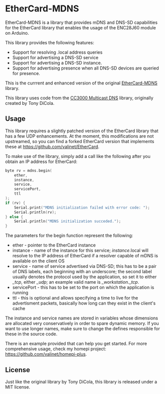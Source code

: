 EtherCard-MDNS
======================

EtherCard-MDNS is a library that provides mDNS and DNS-SD capabilities for the EtherCard library that enables the usage of the ENC28J60 module on Arduino.

This library provides the following features:

* Support for resolving .local address queries
* Support for advertising a DNS-SD service
* Support for advertising a DNS-SD instance.
* Support for advertising presence when all DNS-SD devices are queried for presence.

This is the currrent and enhanced version of the original [EtherCard-MDNS](https://github.com/itavero/EtherCard-MDNS) library.

This library uses code from the [CC3000 Multicast DNS](https://github.com/adafruit/CC3000_MDNS) library, originally created by Tony DiCola.

Usage
-----
This library requires a slightly patched version of the EtherCard library that has a few UDP enhancements. At the moment, this modifications are not upstreamed, so you can find a forked EtherCard version that implements these at https://github.com/valinet/EtherCard.

To make use of the library, simply add a call like the following after you obtain an IP address for EtherCard:

```c
byte rv = mdns.begin(
    ether, 
    instance,
    service,
    servicePort,
    ttl
);
if (rv) {
    Serial.print("MDNS initialization failed with error code: ");
    Serial.println(rv);
} else {
    Serial.println("MDNS initialization succeded.");
}
```

The parameters for the begin function represent the following:

* ether - pointer to the EtherCard instance
* instance - name of the instance for this service; *instance*.local will resolve to the IP address of EtherCard if a resolver capable of mDNS is available on the client OS
* service - name of service advertised via DNS-SD; this has to be a pair of DNS labels, each beginning with an underscore; the second label usually denotes the protocol used by the application, so set it to either *\_tcp*, either *\_udp*; an example valid name is *\_workstation.\_tcp*.
* servicePort - this has to be set to the port on which the application is running
* ttl - this is optional and allows specifying a time to live for the advertisment packets, basically how long can they exist in the client's cache

The instance and service names are stored in variables whose dimensions are allocated very conservatively in order to spare dynamic memory. If you want to use longer names, make sure to change the defines responsible for these in the source code.

There is an example provided that can help you get started. For more comprehensive usage, check my homepi project: https://github.com/valinet/homepi-plus.

License
-------
Just like the original library by Tony DiCola, this library is released under a MIT license.